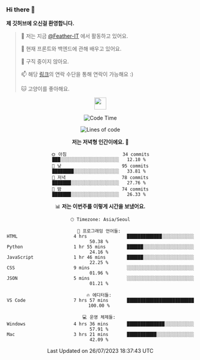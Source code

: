 ### Hi there 👋

**제 깃허브에 오신걸 환영합니다.**
 > 🔭 저는 지금 [@Feather-IT](https://www.github.com/Feather-IT) 에서 활동하고 있어요.
> 
 >  🌱 현재 프론트와 백엔드에 관해 배우고 있어요.
> 
 >  🚫 구직 중이지 않아요.
> 
 > 📫 해당 [링크](https://litt.ly/wh3nilvyou)의 연락 수단을 통해 연락이 가능해요 :)
>
 > 🐱 고양이를 좋아해요.

<div align="center"> 
 <a href="https://litt.ly/wh3nilvyou">
    <img src="https://github.githubassets.com/images/mona-loading-default.gif" width="32" />
 </a>

<!--START_SECTION:waka-->
![Code Time](http://img.shields.io/badge/Code%20Time-17%20hrs%2011%20mins-blue)

![Lines of code](https://img.shields.io/badge/%EC%A0%80%EB%8A%94%20%EC%97%AC%ED%83%9C%EA%B9%8C%EC%A7%80%20-367.6%20thousand%20%EC%A4%84%EC%9D%98%20%EC%BD%94%EB%93%9C%EB%A5%BC%20%EC%9E%91%EC%84%B1%ED%96%88%EC%96%B4%EC%9A%94.-blue)

**저는 저녁형 인간이에요. 🦉** 

```text
🌞 아침                     34 commits          ███░░░░░░░░░░░░░░░░░░░░░░   12.10 % 
🌆 낮　                     95 commits          ████████░░░░░░░░░░░░░░░░░   33.81 % 
🌃 저녁                     78 commits          ███████░░░░░░░░░░░░░░░░░░   27.76 % 
🌙 밤　                     74 commits          ███████░░░░░░░░░░░░░░░░░░   26.33 % 
```


📊 **저는 이번주를 이렇게 시간을 보냈어요.** 

```text
🕑︎ Timezone: Asia/Seoul

💬 프로그래밍 언어들: 
HTML                     4 hrs               █████████████░░░░░░░░░░░░   50.38 % 
Python                   1 hr 55 mins        ██████░░░░░░░░░░░░░░░░░░░   24.16 % 
JavaScript               1 hr 46 mins        ██████░░░░░░░░░░░░░░░░░░░   22.25 % 
CSS                      9 mins              ░░░░░░░░░░░░░░░░░░░░░░░░░   01.96 % 
JSON                     5 mins              ░░░░░░░░░░░░░░░░░░░░░░░░░   01.21 % 

🔥 에디터들: 
VS Code                  7 hrs 57 mins       █████████████████████████   100.00 % 

💻 운영 체제들: 
Windows                  4 hrs 36 mins       ██████████████░░░░░░░░░░░   57.91 % 
Mac                      3 hrs 21 mins       ███████████░░░░░░░░░░░░░░   42.09 % 
```


 Last Updated on 26/07/2023 18:37:43 UTC
<!--END_SECTION:waka-->
</div>

